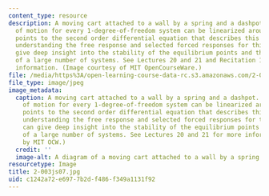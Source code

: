 ```yaml
---
content_type: resource
description: A moving cart attached to a wall by a spring and a dashpot. The equations
  of motion for every 1-degree-of-freedom system can be linearized around the equilibrium
  points to the second order differential equation that describes this system. Thus,
  understanding the free response and selected forced responses for this system can
  give deep insight into the stability of the equilibrium points and the behavior
  of a large number of systems. See Lectures 20 and 21 and Recitation 11 for more
  information. (Image courtesy of MIT OpenCourseWare.)
file: /media/https%3A/open-learning-course-data-rc.s3.amazonaws.com/2-003j-dynamics-and-control-i-spring-2007/c1242a72e6977b2df486f349a1131f92_2-003js07.jpg
file_type: image/jpeg
image_metadata:
  caption: A moving cart attached to a wall by a spring and a dashpot. The equations
    of motion for every 1-degree-of-freedom system can be linearized around the equilibrium
    points to the second order differential equation that describes this system. Thus,
    understanding the free response and selected forced responses for this system
    can give deep insight into the stability of the equilibrium points and the behavior
    of a large number of systems. See Lectures 20 and 21 for more information. (Image
    by MIT OCW.)
  credit: ''
  image-alt: A diagram of a moving cart attached to a wall by a spring and a dashpot.
resourcetype: Image
title: 2-003js07.jpg
uid: c1242a72-e697-7b2d-f486-f349a1131f92
---
```

